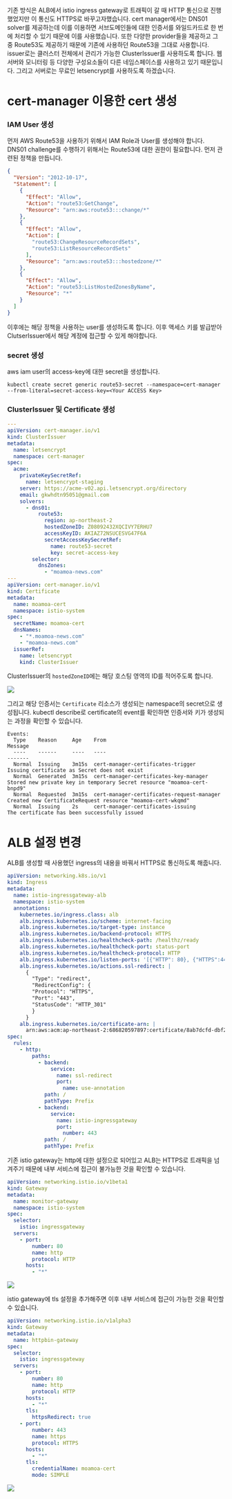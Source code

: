 기존 방식은 ALB에서 istio ingress gateway로 트래픽이 갈 때 HTTP 통신으로 진행했었지만 이 통신도 HTTPS로 바꾸고자했습니다. cert manager에서는 DNS01 solver를 제공하는데 이를 이용하면 서브도메인들에 대한 인증서를 와일드카드로 한 번에 처리할 수 있기 때문에 이를 사용했습니다. 또한 다양한 provider들을 제공하고 그 중 Route53도 제공하기 때문에 기존에 사용하던 Route53을 그대로 사용합니다.
issuer로는 클러스터 전체에서 관리가 가능한 ClusterIssuer를 사용하도록 합니다. 웹서버와 모니터링 등 다양한 구성요소들이 다른 네임스페이스를 사용하고 있기 때문입니다. 그리고 서버로는 무료인 letsencrypt를 사용하도록 하겠습니다. 

# cert-manager 이용한 cert 생성
### IAM User 생성
먼저 AWS Route53을 사용하기 위해서 IAM Role과 User를 생성해야 합니다. DNS01 challenge를 수행하기 위해서는 Route53에 대한 권한이 필요합니다. 먼저 관련된 정책을 만듭니다. 
```json
{
  "Version": "2012-10-17",
  "Statement": [
    {
      "Effect": "Allow",
      "Action": "route53:GetChange",
      "Resource": "arn:aws:route53:::change/*"
    },
    {
      "Effect": "Allow",
      "Action": [
        "route53:ChangeResourceRecordSets",
        "route53:ListResourceRecordSets"
      ],
      "Resource": "arn:aws:route53:::hostedzone/*"
    },
    {
      "Effect": "Allow",
      "Action": "route53:ListHostedZonesByName",
      "Resource": "*"
    }
  ]
}
```
이후에는 해당 정책을 사용하는 user를 생성하도록 합니다. 이후 액세스 키를 발급받아 ClutserIssuer에서 해당 계정에 접근할 수 있게 해야합니다.

### secret 생성
aws iam user의 access-key에 대한 secret을 생성합니다.
```
kubectl create secret generic route53-secret --namespace=cert-manager --from-literal=secret-access-key=<Your ACCESS Key>
```

### ClusterIssuer 및 Certificate 생성
```yaml
---
apiVersion: cert-manager.io/v1
kind: ClusterIssuer
metadata:
  name: letsencrypt
  namespace: cert-manager
spec:
  acme:
    privateKeySecretRef:
      name: letsencrypt-staging
    server: https://acme-v02.api.letsencrypt.org/directory
    email: gkwhdtn95051@gmail.com
    solvers:
      - dns01:
          route53:
            region: ap-northeast-2
            hostedZoneID: Z08092432XQCIVY7ERHU7
            accessKeyID: AKIAZ72NSUCESVG47F6A
            secretAccessKeySecretRef:
              name: route53-secret
              key: secret-access-key
        selector:
          dnsZones:
            - "moamoa-news.com"
---
apiVersion: cert-manager.io/v1
kind: Certificate
metadata:
  name: moamoa-cert
  namespace: istio-system
spec:
  secretName: moamoa-cert
  dnsNames:
    - "*.moamoa-news.com"
    - "moamoa-news.com"
  issuerRef:
    name: letsencrypt
    kind: ClusterIssuer
```

ClusterIssuer의 `hostedZoneID`에는 해당 호스팅 영역의 ID를 적어주도록 합니다.

![](images/Pasted%20image%2020230323120626.png)

그리고 해당 인증서는 `Certificate` 리소스가 생성되는 namespace의 secret으로 생성됩니다.
kubectl describe로 certificate의 event를 확인하면 인증서와 키가 생성되는 과정을 확인할 수 있습니다.
```
Events:
  Type    Reason     Age    From                                       Message
  ----    ------     ----   ----                                       -------
  Normal  Issuing    3m15s  cert-manager-certificates-trigger          Issuing certificate as Secret does not exist
  Normal  Generated  3m15s  cert-manager-certificates-key-manager      Stored new private key in temporary Secret resource "moamoa-cert-bnpd9"
  Normal  Requested  3m15s  cert-manager-certificates-request-manager  Created new CertificateRequest resource "moamoa-cert-wkqmd"
  Normal  Issuing    2s     cert-manager-certificates-issuing          The certificate has been successfully issued
```

# ALB 설정 변경
ALB를 생성할 때 사용했던 ingress의 내용을 바꿔서 HTTPS로 통신하도록 해줍니다.

```yaml
apiVersion: networking.k8s.io/v1
kind: Ingress
metadata:
  name: istio-ingressgateway-alb
  namespace: istio-system
  annotations:
    kubernetes.io/ingress.class: alb
    alb.ingress.kubernetes.io/scheme: internet-facing
    alb.ingress.kubernetes.io/target-type: instance
    alb.ingress.kubernetes.io/backend-protocol: HTTPS
    alb.ingress.kubernetes.io/healthcheck-path: /healthz/ready
    alb.ingress.kubernetes.io/healthcheck-port: status-port
    alb.ingress.kubernetes.io/healthcheck-protocol: HTTP
    alb.ingress.kubernetes.io/listen-ports: '[{"HTTP": 80}, {"HTTPS":443}]'
    alb.ingress.kubernetes.io/actions.ssl-redirect: |
      {
        "Type": "redirect",
        "RedirectConfig": {
        "Protocol": "HTTPS",
        "Port": "443",
        "StatusCode": "HTTP_301"
        }
      }
    alb.ingress.kubernetes.io/certificate-arn: |
      arn:aws:acm:ap-northeast-2:686820597897:certificate/8ab7dcfd-dbf2-42d4-ab46-e88f917e4cde
spec:
  rules:
    - http:
        paths:
          - backend:
              service:
                name: ssl-redirect
                port:
                  name: use-annotation
            path: /
            pathType: Prefix
          - backend:
              service:
                name: istio-ingressgateway
                port:
                  number: 443
            path: /
            pathType: Prefix
```

기존 istio gateway는 http에 대한 설정으로 되어있고 ALB는 HTTPS로 트래픽을 넘겨주기 때문에 내부 서비스에 접근이 불가능한 것을 확인할 수 있습니다.

```yaml
apiVersion: networking.istio.io/v1beta1
kind: Gateway
metadata:
  name: monitor-gateway
  namespace: istio-system
spec:
  selector:
    istio: ingressgateway
  servers:
    - port:
        number: 80
        name: http
        protocol: HTTP
      hosts:
        - "*"
```

![](images/Pasted%20image%2020230323151434.png)

istio gateway에 tls 설정을 추가해주면 이후 내부 서비스에 접근이 가능한 것을 확인할 수 있습니다. 

```yaml
apiVersion: networking.istio.io/v1alpha3
kind: Gateway
metadata:
  name: httpbin-gateway
spec:
  selector:
    istio: ingressgateway
  servers:
    - port:
        number: 80
        name: http
        protocol: HTTP
      hosts:
        - "*"
      tls:
        httpsRedirect: true
    - port:
        number: 443
        name: https
        protocol: HTTPS
      hosts:
        - "*"
      tls:
        credentialName: moamoa-cert
        mode: SIMPLE
```

![](images/Pasted%20image%2020230323151215.png)